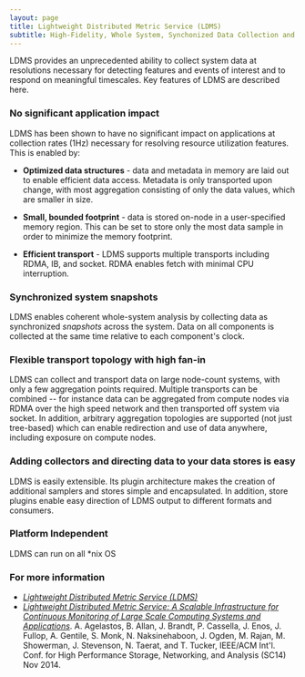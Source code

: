```yaml
---
layout: page
title: Lightweight Distributed Metric Service (LDMS)
subtitle: High-Fidelity, Whole System, Synchonized Data Collection and Transport
---
```


LDMS provides an unprecedented ability to collect system data at resolutions necessary for detecting features and events of interest and to respond on meaningful timescales. Key features of LDMS are described here.

### No significant application impact ###
LDMS has been shown to have no significant impact on applications at collection rates (1Hz) necessary for resolving resource utilization features. This is enabled by:
* **Optimized data structures** - data and metadata in memory are laid out to enable efficient data access. Metadata is only transported upon change, with most aggregation consisting of only the data values, which are smaller in size.

* **Small, bounded footprint** - data is stored on-node in a user-specified memory region. This can be set to store only the most data sample in order to minimize the memory footprint.

* **Efficient transport** - LDMS supports multiple transports including RDMA, IB, and socket. RDMA enables fetch with minimal CPU interruption. 

### Synchronized system snapshots ###
LDMS enables coherent whole-system analysis by collecting data as synchronized *snapshots* across the system. Data on all components is collected at the same time relative to each component's clock.

### Flexible transport topology with high fan-in ###
LDMS can collect and transport data on large node-count systems, with only a few aggregation points required. Multiple transports can be combined -- for instance data can be aggregated from compute nodes via RDMA over the high speed network and then transported off system via socket. In addition, arbitrary aggregation topologies are supported (not just tree-based) which can enable redirection and use of data anywhere, including exposure on compute nodes.

### Adding collectors and directing data to your data stores is easy ###
LDMS is easily extensible. Its plugin architecture makes the creation of additional samplers and stores simple and encapsulated. In addition, store plugins enable easy direction of LDMS output to different formats and consumers.

### Platform Independent ###
LDMS can run on all *nix OS

### For more information ###
* *[Lightweight Distributed Metric Service (LDMS)](https://github.com/ovis-hpc/ovis)* 
* *[Lightweight Distributed Metric Service: A Scalable Infrastructure for Continuous Monitoring of Large Scale Computing Systems and Applications](https://ovis.ca.sandia.gov/index.php/Publications_and_presentations)*. A. Agelastos, B. Allan, J. Brandt, P. Cassella, J. Enos, J. Fullop, A. Gentile, S. Monk, N. Naksinehaboon, J. Ogden, M. Rajan, M. Showerman, J. Stevenson, N. Taerat, and T. Tucker, IEEE/ACM Int'l. Conf. for High Performance Storage, Networking, and Analysis (SC14) Nov 2014.
